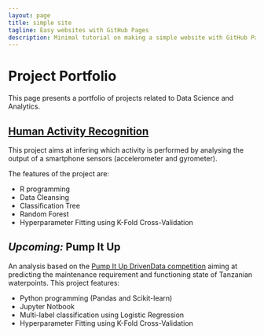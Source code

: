 ```yaml
---
layout: page
title: simple site
tagline: Easy websites with GitHub Pages
description: Minimal tutorial on making a simple website with GitHub Pages
---
```


# Project Portfolio

This page presents a portfolio of projects related to Data Science and Analytics.

## [Human Activity Recognition](https://github.com/maxcarrel/Human-Activity-Recognition)

This project aims at infering which activity is performed by analysing the output of a smartphone sensors (accelerometer and gyrometer).

The features of the project are:

* R programming
* Data Cleansing
* Classification Tree
* Random Forest
* Hyperparameter Fitting using K-Fold Cross-Validation

## *Upcoming:* Pump It Up

An analysis based on the [Pump It Up DrivenData competition](https://www.drivendata.org/competitions/7/pump-it-up-data-mining-the-water-table/) aiming at predicting the maintenance requirement and functioning state of Tanzanian waterpoints. This project features:

* Python programming (Pandas and Scikit-learn)
* Jupyter Notbook
* Multi-label classification using Logistic Regression
* Hyperparameter Fitting using K-Fold Cross-Validation